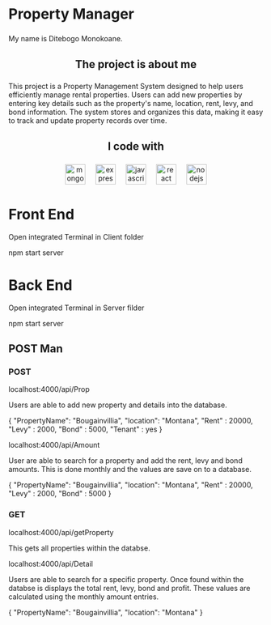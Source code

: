 <h1 align="left">Property Manager</h1>

###

<p align="left">My name is Ditebogo Monokoane.</p>

###

<h2 align="center">The project is about me</h2>

###

<p align="left">This project is a Property Management System designed to help users efficiently manage rental properties. Users can add new properties by entering key details such as the property's name, location, rent, levy, and bond information. The system stores and organizes this data, making it easy to track and update property records over time.</p>

###

<h2 align="center">I code with</h2>

###

<div align="center">
  <img src="https://cdn.jsdelivr.net/gh/devicons/devicon/icons/mongodb/mongodb-original.svg" height="40" alt="mongodb logo"  />
  <img width="12" />
  <img src="https://cdn.jsdelivr.net/gh/devicons/devicon/icons/express/express-original.svg" height="40" alt="express logo"  />
  <img width="12" />
  <img src="https://cdn.jsdelivr.net/gh/devicons/devicon/icons/javascript/javascript-original.svg" height="40" alt="javascript logo"  />
  <img width="12" />
  <img src="https://cdn.jsdelivr.net/gh/devicons/devicon/icons/react/react-original.svg" height="40" alt="react logo"  />
  <img width="12" />
  <img src="https://cdn.jsdelivr.net/gh/devicons/devicon/icons/nodejs/nodejs-original.svg" height="40" alt="nodejs logo"  />
</div>

###
<h1>Front End</h1>
<p>Open integrated Terminal in Client folder </p>
npm start server


<h1> Back End</h1>
<p>Open integrated Terminal in Server filder </p>
npm start server
<h2>POST Man</h2>
<h3>POST</h3>

  localhost:4000/api/Prop
  <p>Users are able to add new property and details into the database.</p>
  <div>
    {
   "PropertyName": "Bougainvillia",
   "location": "Montana",
   "Rent" : 20000,
   "Levy" : 2000,
   "Bond" : 5000,
   "Tenant" : yes
  }
  </div>

  
  localhost:4000/api/Amount
  <p>User are able to search for a property and add the rent, levy and bond amounts. This is done monthly and the values are save on to a database.</p>
  <div>
     {
   "PropertyName": "Bougainvillia",
   "location": "Montana",
   "Rent" : 20000,
   "Levy" : 2000,
   "Bond" : 5000
  }
  </div>
 
<h3>GET</h3>

  localhost:4000/api/getProperty
  <p>This gets all properties within the databse.</p>

  
  localhost:4000/api/Detail
  <p>Users are able to search for a specific property. Once found within the databse is displays the total rent, levy, bond and profit. These values are calculated using the monthly amount entries.
  </p>
  <div> {
   "PropertyName": "Bougainvillia",
   "location": "Montana"
   }
  </div>
